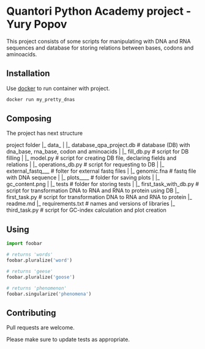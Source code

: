 # Quantori Python Academy project - Yury Popov

This project consists of some scripts for manipulating with DNA and RNA sequences and database for storing relations between bases, codons and aminoacids. 

## Installation

Use [docker](https://docker.com) to run container with project.

```bash
docker run my_pretty_dnas
```

## Composing

The project has next structure

project folder
|_ data_
|       |_ database_qpa_project.db          # database (DB) with dna_base, rna_base, codon and aminoacids
|       |_ fill_db.py                       # script for DB filling
|       |_ model.py                         # script for creating DB file, declaring fields and relations
|       |_ operations_db.py                 # script for requesting to DB
|
|_ external_fastq___                        # folter for external fastq files
|                   |_ genomic.fna          # fastq file with DNA sequence
|
|_ plots____                                # folder for saving plots
|           |_ gc_content.png
|
|_ tests                                    # folder for storing tests
|
|_ first_task_with_db.py                    # script for transformation DNA to RNA and RNA to protein using DB
|_ first_task.py                            # script for transformation DNA to RNA and RNA to protein
|_ readme.md
|_ requirements.txt                         # names and versions of libraries
|_ third_task.py                            # script for GC-index calculation and plot creation



## Using

```python
import foobar

# returns 'words'
foobar.pluralize('word')

# returns 'geese'
foobar.pluralize('goose')

# returns 'phenomenon'
foobar.singularize('phenomena')
```

## Contributing

Pull requests are welcome. 

Please make sure to update tests as appropriate.

